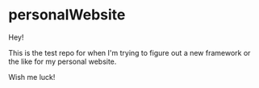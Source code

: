 # personalWebsite

Hey!

This is the test repo for when I'm trying to figure out a new framework or the like for my personal website. 

Wish me luck! 
